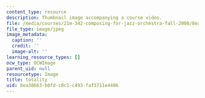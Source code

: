 ```yaml
---
content_type: resource
description: Thumbnail image accompanying a course video.
file: /media/courses/21m-342-composing-for-jazz-orchestra-fall-2008/8ea38663b0fdc0c1c493faf3711e4406_totality.jpg
file_type: image/jpeg
image_metadata:
  caption: ''
  credit: ''
  image-alt: ''
learning_resource_types: []
ocw_type: OCWImage
parent_uid: null
resourcetype: Image
title: totality
uid: 8ea38663-b0fd-c0c1-c493-faf3711e4406
---
```


